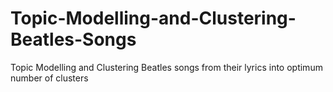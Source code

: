 # Topic-Modelling-and-Clustering-Beatles-Songs
Topic Modelling and Clustering Beatles songs from their lyrics into optimum number of clusters
